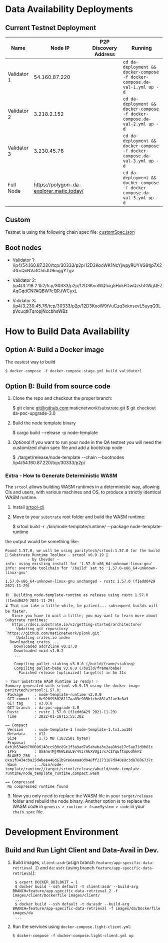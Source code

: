 # Data Availability Deployments 

## Current Testnet Deployment

| Name    | Node IP  | P2P Discovery Address | Running |
| ------  | ---- | --------------------- | ------- |
| Validator 1 | 54.160.87.220 |  | `cd da-deployment && docker-compose -f docker-compose.da-val-1.yml up -d`  |
| Validator 2 | 3.218.2.152  |  | `cd da-deployment && docker-compose -f docker-compose.da-val-2.yml up -d`  |
| Validator 3 | 3.230.45.76 |  | `cd da-deployment && docker-compose -f docker-compose.da-val-3.yml up -d`  |
| Full Node | https://polygon-da-explorer.matic.today/ |  | `cd da-deployment && docker-compose -f docker-compose.da-val-3.yml up -d`  |

## Custom 

Testnet is using the following chain spec file: [customSpec.json](./volume/stage/customSpec.json)

## Boot nodes

 - Validator 1: 
    /ip4/54.160.87.220/tcp/30333/p2p/12D3KooWK1NcYjwpyRUYVG9tjp7X2iGbrQxNVafC5hJU9mggYTgv

 - Validator 2:
    /ip4/3.218.2.152/tcp/30333/p2p/12D3KooWQtxig5HukFDwQzshGWgQEZAqGqdCN7AQBW7cQRJWCyxL

 - Validator 3:
    /ip4/3.230.45.76/tcp/30333/p2p/12D3KooW9tVuCzq3eknsevL5uyqQ3LpVcuqtkTqropjNccbhsWBz


# How to Build Data Availability

## Option A: Build a Docker image

The easiest way to build 

    $ docker-compose -f docker-compose.stage.yml build validator1


## Option B: Build from source code
1. Clone the repo and checkout the proper branch:

    $ git clone git@github.com:maticnetwork/substrate.git
    $ git checkout da-poc-upgrade-3.0

2. Build the node template binary

    $ cargo build --release -p node-template

3. _Optional_ If you want to run your node in the QA testnet you will need the customized chain spec
   file and add a bootstrap node

    $ ./target/release/node-template --chain  --bootnodes /ip4/54.160.87.220/tcp/30333/p2p/


### Extra - How to Generate Deterministic WASM

The `srtool` allows building WASM runtimes in a deterministic way, allowing CIs and users, with various machines and OS, to produce a strictly identical WASM runtime.

1. Install [srtool-cli](https://github.com/chevdor/srtool-cli)

2. Move to your `substrate` root folder and build the WASM runtime:

    $ srtool build -r ./bin/node-template/runtime/ --package node-template-runtime

the output would be something like:

    Found 1.57.0, we will be using paritytech/srtool:1.57.0 for the build
    🧰 Substrate Runtime Toolbox - srtool v0.9.19 🧰
              - by Chevdor -
    info: using existing install for '1.57.0-x86_64-unknown-linux-gnu'
    info: override toolchain for '/build' set to '1.57.0-x86_64-unknown-linux-gnu'
    
    1.57.0-x86_64-unknown-linux-gnu unchanged - rustc 1.57.0 (f1edd0429 2021-11-29)
    
    🏗  Building node-template-runtime as release using rustc 1.57.0 (f1edd0429 2021-11-29)
    ⏳ That can take a little while, be patient... subsequent builds will be faster.
       Since you have to wait a little, you may want to learn more about Substrate runtimes:
       https://docs.substrate.io/v3/getting-started/architecture/
         Updating git repository `https://github.com/maticnetwork/plonk.git`
         Updating crates.io index
      Downloading crates ...
        Downloaded addr2line v0.17.0
        Downloaded void v1.0.2
        ...

        Compiling pallet-staking v3.0.0 (/build/frame/staking)
        Compiling pallet-babe v3.0.0 (/build/frame/babe)
          Finished release [optimized] target(s) in 5m 31s
     
    ✨ Your Substrate WASM Runtime is ready! ✨
    Summary generated with srtool v0.9.19 using the docker image paritytech/srtool:1.57.0:
     Package     : node-template-runtime v2.0.0
     GIT commit  : 0c920993026117aa83c905bfcbe881a71ae3e8a3
     GIT tag     : v3.0.0
     GIT branch  : da-poc-upgrade-3.0
     Rustc       : rustc 1.57.0 (f1edd0429 2021-11-29)
     Time        : 2022-01-18T15:55:30Z
    
    == Compact
     Version     : node-template-1 (node-template-1.tx1.au10)
     Metadata    : V12
     Size        : 1.75 MB (1832581 bytes)
     Proposal    : 0xb1b534eb700006140cc980c89c1f3a9ad7a5ababa3e2aa8b9a17c5ae71d9b61c
     IPFS        : QmanwTMjMhWL8uL974VzrA6XVUg17x7czYqEftop6dhkP2
     BLAKE2_256  : 0xa1f8434cba25d4bee440d61b9ce6eeaa0d948ff2173187d940e8c3d87086737c
     Wasm        : ./bin/node-template/runtime//target/srtool/release/wbuild/node-template-runtime/node_template_runtime.compact.wasm

    == Compressed
     No compressed runtime found

3. Now you only need to replace the WASM file in your `target/release` folder and rebuild the node
   binary. Another option is to replace the WASM code in `genesis > runtime > frameSystem > code` in
   your `chain.spec` file.

# Development Environment

## Build and Run Light Client and Data-Avail in Dev.

1. Build images, `client:asdr`(usign branch `feature/app-specific-data-retrieval_2`) and `da:asdr`
   (using branch `feature/app-specific-data-retrieval`):
   ```
    $ export DOCKER_BUILDKIT = 1
    $ docker build --ssh default -t client:asdr --build-arg BRANCH=feature/app-specific-data-retrieval_2 -f images/client/Dockerfile images/client/
    ...
    $ docker build --ssh default -t da:asdr --build-arg BRANCH=feature/app-specific-data-retrieval -f images/da/Dockerfile images/da
    ...
   ```
2. Run the services using `docker-compose.light-client.yml`:
    ```
    $ docker-compose -f docker-compose.light-client.yml up 
    ```
